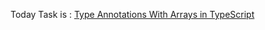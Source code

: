 Today Task is :
[Type Annotations With Arrays in TypeScript](https://github.com/AsharibAli/100-days-of-code/blob/main/day-67/TS-Array/README.md)